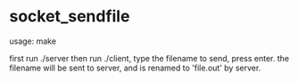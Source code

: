 # socket_sendfile

usage:
make

first run ./server
then run ./client, type the filename to send, press enter.
the filename will be sent to server, and is renamed to 'file.out' by server.

